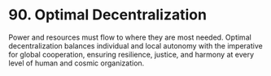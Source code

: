 # 90. Optimal Decentralization

Power and resources must flow to where they are most needed. Optimal decentralization balances individual and local autonomy with the imperative for global cooperation, ensuring resilience, justice, and harmony at every level of human and cosmic organization.
